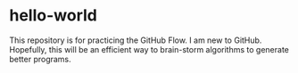 # hello-world
This repository is for practicing the GitHub Flow.
I am new to GitHub. Hopefully, this will be an efficient way to brain-storm algorithms to generate better programs.
